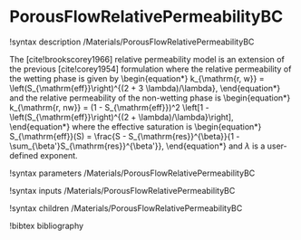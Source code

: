 # PorousFlowRelativePermeabilityBC

!syntax description /Materials/PorousFlowRelativePermeabilityBC

The [cite!brookscorey1966] relative permeability model is an extension of the previous  [cite!corey1954] formulation where the relative permeability of the wetting phase is given by
\begin{equation*}
k_{\mathrm{r, w}} = \left(S_{\mathrm{eff}}\right)^{(2 + 3 \lambda)/\lambda},
\end{equation*}
and the relative permeability of the non-wetting phase is
\begin{equation*}
k_{\mathrm{r, nw}} = (1 - S_{\mathrm{eff}})^2 \left[1 - \left(S_{\mathrm{eff}}\right)^{(2 + \lambda)/\lambda}\right],
\end{equation*}
where the effective saturation is
\begin{equation*}
S_{\mathrm{eff}}(S) = \frac{S - S_{\mathrm{res}}^{\beta}}{1 -
  \sum_{\beta'}S_{\mathrm{res}}^{\beta'}},
\end{equation*}
and $\lambda$ is a user-defined exponent.

!syntax parameters /Materials/PorousFlowRelativePermeabilityBC

!syntax inputs /Materials/PorousFlowRelativePermeabilityBC

!syntax children /Materials/PorousFlowRelativePermeabilityBC


!bibtex bibliography

